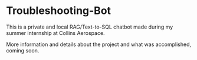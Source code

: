 # Troubleshooting-Bot
This is a private and local RAG/Text-to-SQL chatbot made during my summer internship at Collins Aerospace.

More information and details about the project and what was accomplished, coming soon.
